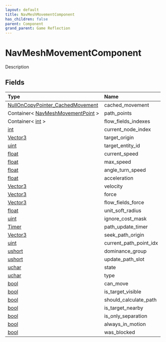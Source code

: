 ```yaml
---
layout: default
title: NavMeshMovementComponent
has_children: false
parent: Component
grand_parent: Game Reflection
---
```

# NavMeshMovementComponent
Description 

## Fields

| Type | Name |
|:----------|:--------------|
| [NullOnCopyPointer_CachedMovement](/riftbreaker-wiki/docs/game-reflection/components/null_on_copy_pointer__cached_movement/) | cached_movement |
| Container< [NavMeshMovementPoint](/riftbreaker-wiki/docs/game-reflection/classes/nav_mesh_movement_point/) > | path_points |
| Container< [int](/riftbreaker-wiki/docs/game-reflection/enums/int/) > | flow_fields_indexes |
| [int](/riftbreaker-wiki/docs/game-reflection/enums/int/) | current_node_index |
| [Vector3](/riftbreaker-wiki/docs/game-reflection/classes/vector3/) | target_origin |
| [uint](/riftbreaker-wiki/docs/game-reflection/components/uint/) | target_entity_id |
| [float](/riftbreaker-wiki/docs/game-reflection/components/float/) | current_speed |
| [float](/riftbreaker-wiki/docs/game-reflection/components/float/) | max_speed |
| [float](/riftbreaker-wiki/docs/game-reflection/components/float/) | angle_turn_speed |
| [float](/riftbreaker-wiki/docs/game-reflection/components/float/) | acceleration |
| [Vector3](/riftbreaker-wiki/docs/game-reflection/classes/vector3/) | velocity |
| [Vector3](/riftbreaker-wiki/docs/game-reflection/classes/vector3/) | force |
| [Vector3](/riftbreaker-wiki/docs/game-reflection/classes/vector3/) | flow_fields_force |
| [float](/riftbreaker-wiki/docs/game-reflection/components/float/) | unit_soft_radius |
| [uint](/riftbreaker-wiki/docs/game-reflection/components/uint/) | ignore_cost_mask |
| [Timer](/riftbreaker-wiki/docs/game-reflection/classes/timer/) | path_update_timer |
| [Vector3](/riftbreaker-wiki/docs/game-reflection/classes/vector3/) | seek_path_origin |
| [uint](/riftbreaker-wiki/docs/game-reflection/components/uint/) | current_path_point_idx |
| [ushort](/riftbreaker-wiki/docs/game-reflection/enums/ushort/) | dominance_group |
| [ushort](/riftbreaker-wiki/docs/game-reflection/enums/ushort/) | update_path_slot |
| [uchar](/riftbreaker-wiki/docs/game-reflection/enums/uchar/) | state |
| [uchar](/riftbreaker-wiki/docs/game-reflection/enums/uchar/) | type |
| [bool](/riftbreaker-wiki/docs/game-reflection/components/bool/) | can_move |
| [bool](/riftbreaker-wiki/docs/game-reflection/components/bool/) | is_target_visible |
| [bool](/riftbreaker-wiki/docs/game-reflection/components/bool/) | should_calculate_path |
| [bool](/riftbreaker-wiki/docs/game-reflection/components/bool/) | is_target_nearby |
| [bool](/riftbreaker-wiki/docs/game-reflection/components/bool/) | is_only_separation |
| [bool](/riftbreaker-wiki/docs/game-reflection/components/bool/) | always_in_motion |
| [bool](/riftbreaker-wiki/docs/game-reflection/components/bool/) | was_blocked |

